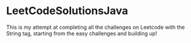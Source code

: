 # LeetCodeSolutionsJava

This is my attempt at completing all the challenges on Leetcode with the String tag, starting from the easy challenges and building up!
